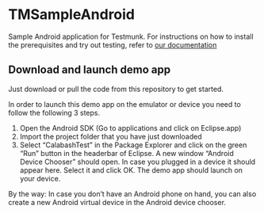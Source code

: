 TMSampleAndroid
===============

Sample Android application for Testmunk. For instructions on how to install the prerequisites and try out testing, refer to [our documentation](http://docs.testmunk.com/)

Download and launch demo app
---
Just download or pull the code from this repository to get started.

In order to launch this demo app on the emulator or device you need to follow the following 3 steps.  
1. Open the Android SDK (Go to applications and click on Eclipse.app)  
2. Import the project folder that you have just downloaded  
3. Select “CalabashTest” in the Package Explorer and click on the green “Run” button in the headerbar of Eclipse. A new window “Android Device Chooser” should open. In case you plugged in a device it should appear here. Select it and click OK. The demo app should launch on your device.

By the way: In case you don’t have an Android phone on hand, you can also create a new Android virtual device in the Android device chooser.
